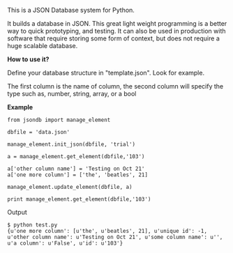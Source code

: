 This is a JSON Database system for Python.

It builds a database in JSON. This great light weight programming is a better way to quick prototyping, and testing. It can also be used in production with software that require storing some form of context, but does not require a huge scalable database.

<b> How to use it? </b>

Define your database structure in "template.json". Look for example.

The first column is the name of column, the second column will specify the type such as, number, string, array, or a bool


<b> Example </b>

```
from jsondb import manage_element

dbfile = 'data.json'

manage_element.init_json(dbfile, 'trial')

a = manage_element.get_element(dbfile,'103')

a['other column name'] = 'Testing on Oct 21'
a['one more column'] = ['the', 'beatles', 21]

manage_element.update_element(dbfile, a)

print manage_element.get_element(dbfile,'103')
```

Output

```
$ python test.py
{u'one more column': [u'the', u'beatles', 21], u'unique id': -1, u'other column name': u'Testing on Oct 21', u'some column name': u'', u'a column': u'False', u'id': u'103'}
```
